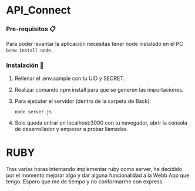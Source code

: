 # API_Connect

### Pre-requisitos 📋
Para poder levantar la aplicación necesitas tener node instalado en el PC 
	```
	brew install node
	```.
 
### Instalación 🔧
1. Rellenar el .env.sample con tu UID y SECRET.

2. Realizar comando npm install para que se generen las importaciones.

3. Para ejecutar el servidor (dentro de la carpeta de Back):
	```
	node server.js
	```

4. Solo queda entrar en localhost:3000 con tu navegador, abrir la consola de desarrollador y empezar a probar llamadas.


# RUBY

Tras varias horas intentando implementar ruby como server, he decidido por el momento mejorar algo y dar alguna funcionalidad
a la Webb App que tengo. Espero que me de tiempo y no conformarme con express.
